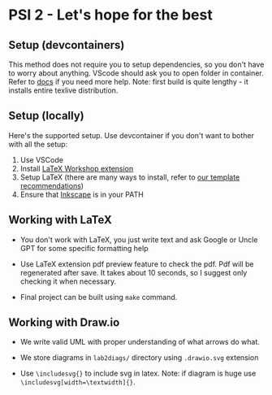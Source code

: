 # PSI 2 - Let's hope for the best

## Setup (devcontainers)

This method does not require you to setup dependencies, so you don't have to worry about anything. VScode should ask you to open folder in container. Refer to [docs](https://code.visualstudio.com/docs/devcontainers/containers) if you need more help. Note: first build is quite lengthy - it installs entire texlive distribution.

## Setup (locally)

Here's the supported setup. Use devcontainer if you don't want to bother with all the setup:

1. Use VSCode
2. Install [LaTeX Workshop extension](https://marketplace.visualstudio.com/items?itemName=James-Yu.latex-workshop)
3. Setup LaTeX (there are many ways to install, refer to [our template recommendations](https://github.com/LIKS/course_work_template_vu_mif_se))
4. Ensure that [Inkscape](https://inkscape.org/) is in your PATH

## Working with LaTeX

- You don't work with LaTeX, you just write text and ask Google or Uncle GPT for some specific formatting help

- Use LaTeX extension pdf preview feature to check the pdf. Pdf will be regenerated after save. It takes about 10 seconds, so I suggest only checking it when necessary.

- Final project can be built using `make` command.

## Working with Draw.io

- We write valid UML with proper understanding of what arrows do what.

- We store diagrams in `lab2diags/` directory using `.drawio.svg` extension

- Use `\includesvg{}` to include svg in latex. Note: if diagram is huge use `\includesvg[width=\textwidth]{}`.
